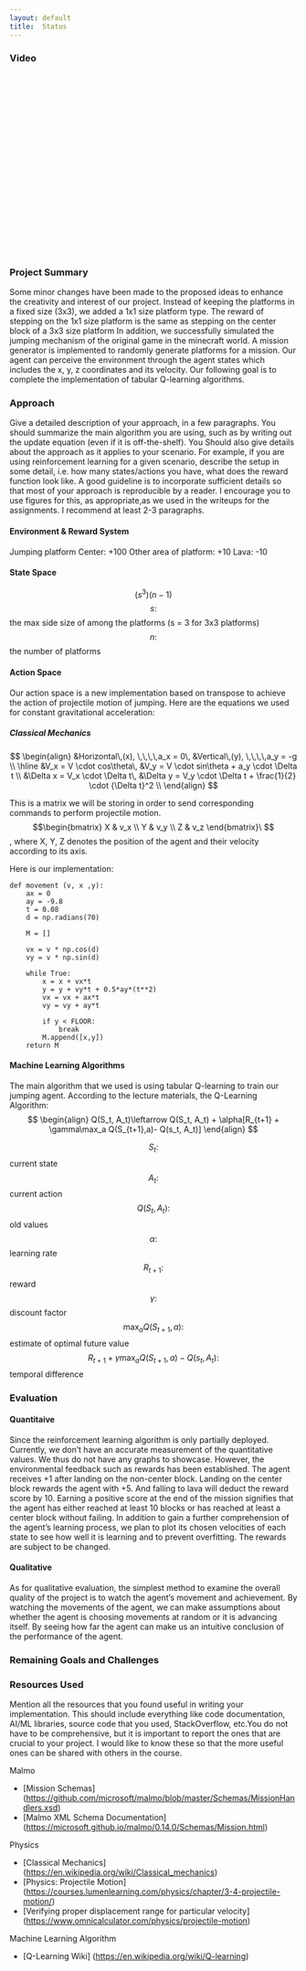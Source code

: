 ```yaml
---
layout: default
title:  Status
---
```


### Video
<iframe width="560" height="315" src=" " frameborder="0" allow="accelerometer; autoplay; encrypted-media; gyroscope; picture-in-picture" allowfullscreen></iframe>


### Project Summary
Some minor changes have been made to the proposed ideas to enhance the creativity and interest of our project. Instead of keeping the platforms in a fixed size (3x3), we added a 1x1 size platform type. The reward of stepping on the 1x1 size platform is the same as stepping on the center block of a 3x3 size platform In addition, we successfully simulated the jumping mechanism of the original game in the minecraft world. A mission generator is implemented to randomly generate platforms for a mission. Our agent can perceive the environment through the agent states which includes the x, y, z coordinates and its velocity. Our following goal is to complete the implementation of tabular Q-learning algorithms.


### Approach
Give a detailed description of your approach, in a few paragraphs. You should summarize the main algorithm you are using, such as by writing out the update equation (even if it is off-the-shelf). You Should also give details about the approach as it applies to your scenario.  For example, if you are using reinforcement learning for a given scenario, describe the setup in some detail, i.e. how many states/actions you have, what does the reward function look like. A good guideline is to incorporate sufficient details so that most of your approach is reproducible by a reader. I encourage you to use figures for this, as appropriate,as we used in the writeups for the assignments. I recommend at least 2-3 paragraphs.

#### Environment & Reward System
Jumping platform Center: +100
Other area of platform: +10
Lava: -10

#### State Space
$$(s^3)(n-1)$$
$$s:$$ the max side size of among the platforms (s = 3 for 3x3 platforms)
$$n:$$ the number of platforms

#### Action Space
Our action space is a new implementation based on transpose to achieve the action of projectile motion of jumping. Here are the equations we used for constant gravitational acceleration:

##### Classical Mechanics
$$
\begin{align}
&Horizontal\,(x), \,\,\,\,a_x = 0\,  &Vertical\,(y), \,\,\,\,a_y = -g \\ \hline
&V_x = V \cdot cos\theta\,  &V_y = V \cdot sin\theta + a_y \cdot \Delta t \\
&\Delta x = V_x \cdot \Delta t\,    &\Delta y = V_y \cdot \Delta t + \frac{1}{2} \cdot {\Delta t}^2 \\
\end{align}
$$

This is a matrix we will be storing in order to send corresponding commands to perform projectile motion. $$\begin{bmatrix} X & v_x \\ Y & v_y \\ Z & v_z \end{bmatrix}\ $$, where X, Y, Z denotes the position of the agent and their velocity according to its axis. 

Here is our implementation: 
```
def movement (v, x ,y):
    ax = 0 
    ay = -9.8  
    t = 0.08
    d = np.radians(70) 

    M = []

    vx = v * np.cos(d)
    vy = v * np.sin(d)

    while True:
        x = x + vx*t
        y = y + vy*t + 0.5*ay*(t**2)
        vx = vx + ax*t
        vy = vy + ay*t

        if y < FLOOR:
            break
        M.append([x,y])
    return M
```



#### Machine Learning Algorithms
The main algorithm that we used is using tabular Q-learning to train our jumping agent. According to the lecture materials, the Q-Learning Algorithm: 
$$
\begin{align}
Q(S_t, A_t)\leftarrow Q(S_t, A_t) + \alpha[R_{t+1} + \gamma\max_a Q(S_{t+1},a)- Q(s_t, A_t)]
\end{align}
$$

$$S_t:$$ current state 
$$A_t:$$ current action 
$$Q(S_t, A_t):$$ old values 
$$\alpha:$$ learning rate 
$$R_{t+1}:$$ reward 
$$\gamma:$$ discount factor 
$$\max_a Q(S_{t+1},a):$$ estimate of optimal future value 
$$R_{t+1} + \gamma\max_a Q(S_{t+1},a)- Q(s_t, A_t):$$ temporal difference 



### Evaluation

#### Quantitaive
Since the reinforcement learning algorithm is only partially deployed. Currently, we don’t have an accurate measurement of the quantitative values. We thus do not have any graphs to showcase. However, the environmental feedback such as rewards has been established. The agent receives +1 after landing on the non-center block. Landing on the center block rewards the agent with +5. And falling to lava will deduct the reward score by 10. Earning a positive score at the end of the mission signifies that the agent has either reached at least 10 blocks or has reached at least a center block without failing. In addition to gain a further comprehension of the agent’s learning process, we plan to plot its chosen velocities of each state to see how well it is learning and to prevent overfitting. The rewards are subject to be changed.

#### Qualitative
As for qualitative evaluation, the simplest method to examine the overall quality of the project is to watch the agent’s movement and achievement. By watching the movements of the agent, we can make assumptions about whether the agent is choosing movements at random or it is advancing itself. By seeing how far the agent can make us an intuitive conclusion of the performance of the agent.




### Remaining Goals and Challenges



### Resources Used
Mention all the resources that you found useful in writing your implementation. This should include everything like code documentation, AI/ML libraries, source code that you used, StackOverflow, etc.You do not have to be comprehensive, but it is important to report the ones that are crucial to your project. I would like to know these so that the more useful ones can be shared with others in the course.

Malmo
 - [Mission Schemas] (https://github.com/microsoft/malmo/blob/master/Schemas/MissionHandlers.xsd)
 - [Malmo XML Schema Documentation] (https://microsoft.github.io/malmo/0.14.0/Schemas/Mission.html)

Physics
 - [Classical Mechanics] (https://en.wikipedia.org/wiki/Classical_mechanics) 
 - [Physics: Projectile Motion] (https://courses.lumenlearning.com/physics/chapter/3-4-projectile-motion/)
 - [Verifying proper displacement range for particular velocity] (https://www.omnicalculator.com/physics/projectile-motion)

Machine Learning Algorithm
- [Q-Learning Wiki] (https://en.wikipedia.org/wiki/Q-learning)


